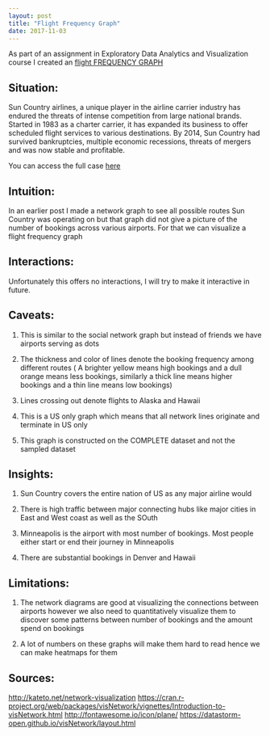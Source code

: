 ```yaml
---
layout: post
title: "Flight Frequency Graph"
date: 2017-11-03
---
```


As part of an assignment in Exploratory Data Analytics and Visualization course I created an [flight FREQUENCY GRAPH](https://shubhstiws.github.io/flight_frequency.svg)

## Situation:

Sun Country airlines, a unique player in the airline carrier industry has endured the threats of intense competition from large national brands. Started in 1983 as a charter carrier, it has expanded its business to offer scheduled flight services to various destinations. By 2014, Sun Country had survived bankruptcies, multiple economic recessions, threats of mergers and was now stable and profitable.

You can access the full case [here](https://carlsonschool.umn.edu/news/sun-country-airlines-engages-business-analytics-students-decode-data)

## Intuition:

In an earlier post I made a network graph to see all possible routes Sun Country was operating on but that graph did not give a picture of the number of bookings across various airports. For that we can visualize a flight frequency graph

## Interactions:

Unfortunately this offers no interactions, I will try to make it interactive in future.

## Caveats:

1. This is similar to the social network graph but instead of friends we have airports serving as dots

2. The thickness and color of lines denote the booking frequency among different routes ( A brighter yellow means high bookings and a dull orange means less bookings, similarly a thick line means higher bookings and a thin line means low bookings)

3. Lines crossing out denote flights to Alaska and Hawaii

4. This is a US only graph which means that all network lines originate and terminate in US only

5. This graph is constructed on the COMPLETE dataset and not the sampled dataset

## Insights:

1. Sun Country covers the entire nation of US as any major airline would

2. There is high traffic between major connecting hubs like major cities in East and West coast as well as the SOuth

3. Minneapolis is the airport with most number of bookings. Most people either start or end their journey in Minneapolis

4. There are substantial bookings in Denver and Hawaii

## Limitations:

1. The network diagrams are good at visualizing the connections between airports however we also need to quantitatively visualize them to discover some patterns between number of bookings and the amount spend on bookings

2. A lot of numbers on these graphs will make them hard to read hence we can make heatmaps for them

## Sources:

http://kateto.net/network-visualization
https://cran.r-project.org/web/packages/visNetwork/vignettes/Introduction-to-visNetwork.html
http://fontawesome.io/icon/plane/
https://datastorm-open.github.io/visNetwork/layout.html
